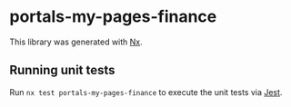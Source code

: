 # portals-my-pages-finance

This library was generated with [Nx](https://nx.dev).

## Running unit tests

Run `nx test portals-my-pages-finance` to execute the unit tests via [Jest](https://jestjs.io).
